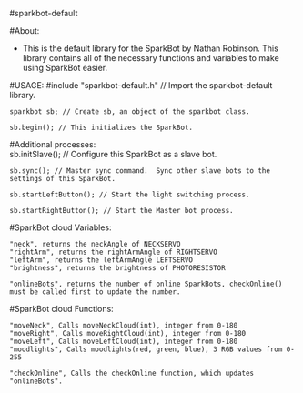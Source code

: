 #sparkbot-default

#About:
* This is the default library for the SparkBot by Nathan Robinson.  This library contains all of the necessary functions and variables to make using SparkBot easier.

#USAGE:
    #include "sparkbot-default.h" // Import the sparkbot-default library.

    sparkbot sb; // Create sb, an object of the sparkbot class.

    sb.begin(); // This initializes the SparkBot.

#Additional processes:  
    sb.initSlave(); // Configure this SparkBot as a slave bot.

    sb.sync(); // Master sync command.  Sync other slave bots to the settings of this SparkBot.

    sb.startLeftButton(); // Start the light switching process.

    sb.startRightButton(); // Start the Master bot process.

#SparkBot cloud Variables:

    "neck", returns the neckAngle of NECKSERVO
    "rightArm", returns the rightArmAngle of RIGHTSERVO
    "leftArm", returns the leftArmAngle LEFTSERVO
    "brightness", returns the brightness of PHOTORESISTOR

    "onlineBots", returns the number of online SparkBots, checkOnline() must be called first to update the number.

#SparkBot cloud Functions:

    "moveNeck", Calls moveNeckCloud(int), integer from 0-180
    "moveRight", Calls moveRightCloud(int), integer from 0-180
    "moveLeft", Calls moveLeftCloud(int), integer from 0-180
    "moodlights", Calls moodlights(red, green, blue), 3 RGB values from 0-255

    "checkOnline", Calls the checkOnline function, which updates "onlineBots".
